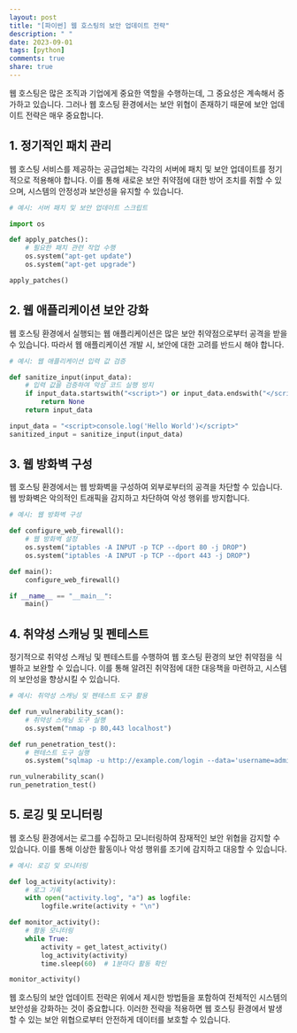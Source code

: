 ```yaml
---
layout: post
title: "[파이썬] 웹 호스팅의 보안 업데이트 전략"
description: " "
date: 2023-09-01
tags: [python]
comments: true
share: true
---
```


웹 호스팅은 많은 조직과 기업에게 중요한 역할을 수행하는데, 그 중요성은 계속해서 증가하고 있습니다. 그러나 웹 호스팅 환경에서는 보안 위협이 존재하기 때문에 보안 업데이트 전략은 매우 중요합니다. 

## 1. 정기적인 패치 관리
웹 호스팅 서비스를 제공하는 공급업체는 각각의 서버에 패치 및 보안 업데이트를 정기적으로 적용해야 합니다. 이를 통해 새로운 보안 취약점에 대한 방어 조치를 취할 수 있으며, 시스템의 안정성과 보안성을 유지할 수 있습니다. 

```python
# 예시: 서버 패치 및 보안 업데이트 스크립트

import os

def apply_patches():
    # 필요한 패치 관련 작업 수행
    os.system("apt-get update")
    os.system("apt-get upgrade")

apply_patches()
```

## 2. 웹 애플리케이션 보안 강화
웹 호스팅 환경에서 실행되는 웹 애플리케이션은 많은 보안 취약점으로부터 공격을 받을 수 있습니다. 따라서 웹 애플리케이션 개발 시, 보안에 대한 고려를 반드시 해야 합니다.

```python
# 예시: 웹 애플리케이션 입력 값 검증

def sanitize_input(input_data):
    # 입력 값을 검증하여 악성 코드 실행 방지
    if input_data.startswith("<script>") or input_data.endswith("</script>"):
        return None 
    return input_data

input_data = "<script>console.log('Hello World')</script>"
sanitized_input = sanitize_input(input_data)
```

## 3. 웹 방화벽 구성
웹 호스팅 환경에서는 웹 방화벽을 구성하여 외부로부터의 공격을 차단할 수 있습니다. 웹 방화벽은 악의적인 트래픽을 감지하고 차단하여 악성 행위를 방지합니다.

```python
# 예시: 웹 방화벽 구성

def configure_web_firewall():
    # 웹 방화벽 설정
    os.system("iptables -A INPUT -p TCP --dport 80 -j DROP")
    os.system("iptables -A INPUT -p TCP --dport 443 -j DROP")

def main():
    configure_web_firewall()

if __name__ == "__main__":
    main()
```

## 4. 취약성 스캐닝 및 펜테스트
정기적으로 취약성 스캐닝 및 펜테스트를 수행하여 웹 호스팅 환경의 보안 취약점을 식별하고 보완할 수 있습니다. 이를 통해 알려진 취약점에 대한 대응책을 마련하고, 시스템의 보안성을 향상시킬 수 있습니다.

```python
# 예시: 취약성 스캐닝 및 펜테스트 도구 활용

def run_vulnerability_scan():
    # 취약성 스캐닝 도구 실행
    os.system("nmap -p 80,443 localhost")

def run_penetration_test():
    # 펜테스트 도구 실행
    os.system("sqlmap -u http://example.com/login --data='username=admin&password=1234'")

run_vulnerability_scan()
run_penetration_test()
```

## 5. 로깅 및 모니터링
웹 호스팅 환경에서는 로그를 수집하고 모니터링하여 잠재적인 보안 위협을 감지할 수 있습니다. 이를 통해 이상한 활동이나 악성 행위를 조기에 감지하고 대응할 수 있습니다.

```python
# 예시: 로깅 및 모니터링

def log_activity(activity):
    # 로그 기록
    with open("activity.log", "a") as logfile:
        logfile.write(activity + "\n")

def monitor_activity():
    # 활동 모니터링
    while True:
        activity = get_latest_activity()
        log_activity(activity)
        time.sleep(60)  # 1분마다 활동 확인

monitor_activity()
```

웹 호스팅의 보안 업데이트 전략은 위에서 제시한 방법들을 포함하여 전체적인 시스템의 보안성을 강화하는 것이 중요합니다. 이러한 전략을 적용하면 웹 호스팅 환경에서 발생할 수 있는 보안 위협으로부터 안전하게 데이터를 보호할 수 있습니다.